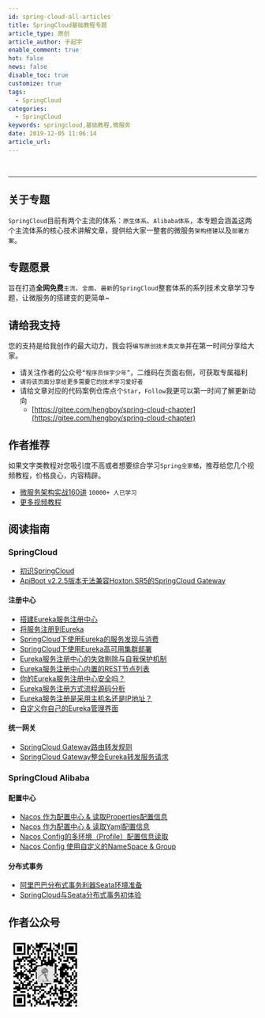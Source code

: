 ```yaml
---
id: spring-cloud-all-articles
title: SpringCloud基础教程专题
article_type: 原创
article_author: 于起宇
enable_comment: true
hot: false
news: false
disable_toc: true
customize: true
tags:
  - SpringCloud
categories:
  - SpringCloud
keywords: springcloud,基础教程,微服务
date: 2019-12-05 11:06:14
article_url:
---
```


<br/>
<hr/>


## 关于专题

`SpringCloud`目前有两个主流的体系：`原生体系`、`Alibaba体系`，本专题会涵盖这两个主流体系的核心技术讲解文章，提供给大家一整套的微服务`架构搭建`以及`部署方案`。
<!--more-->
## 专题愿景

旨在打造**全网免费**`主流`、`全面`、`最新`的`SpringCloud`整套体系的系列技术文章学习专题，让微服务的搭建变的更简单~

## 请给我支持

您的支持是给我创作的最大动力，我会将`编写原创技术类文章`并在第一时间分享给大家。

- 请关注作者的公众号`“程序员恒宇少年”`，二维码在页面右侧，可获取专属福利
- `请将该页面分享给更多需要它的技术学习爱好者`
- 请给文章对应的代码案例仓库点个`Star`，`Follow`我更可以第一时间了解更新动向
  - [https://gitee.com/hengboy/spring-cloud-chapter](https://gitee.com/hengboy/spring-cloud-chapter)

## 作者推荐

如果文字类教程对您吸引度不高或者想要综合学习`Spring全家桶`，推荐给您几个视频教程，价格良心，内容精辟。

- [微服务架构实战160讲](https://time.geekbang.org/course/intro/100007001?code=mP4R0bYDPnlfre048hBvxH6vV%2Fvls%2FrR7tcaP3y5P1Q%3D)  `10000+ 人已学习`
- [更多视频教程](/geektime)

## 阅读指南

### SpringCloud

- [初识SpringCloud](/spring-cloud-look.html)
- [ApiBoot v2.2.5版本无法兼容Hoxton.SR5的SpringCloud Gateway](/spring-cloud-gateway-not-compatible.html)

#### 注册中心

- [搭建Eureka服务注册中心](/eureka-server.html)
- [将服务注册到Eureka](/eureka-register-service.html)
- [SpringCloud下使用Eureka的服务发现与消费](/eureka-service-consumer.html)
- [SpringCloud下使用Eureka高可用集群部署](/eureka-cluster-high.html)
- [Eureka服务注册中心的失效剔除与自我保护机制](/eureka-preservation.html)
- [Eureka服务注册中心内置的REST节点列表](/eureka-rest.html)
- [你的Eureka服务注册中心安全吗？](/eureka-security.html)
- [Eureka服务注册方式流程源码分析](/eureka-register-away-code.html)
- [Eureka服务注册是采用主机名还是IP地址？](/eureka-register-away.html)
- [自定义你自己的Eureka管理界面](/customize-eureka-manage-page.html)

#### 统一网关

- [SpringCloud Gateway路由转发规则](/springcloud-gateway-route.html)
- [SpringCloud Gateway整合Eureka转发服务请求](/springcloud-gateway-eureka.html)

### SpringCloud Alibaba

#### 配置中心

- [Nacos 作为配置中心 & 读取Properties配置信息](/nacos-config-properties.html)
- [Nacos 作为配置中心 & 读取Yaml配置信息](/nacos-config-yaml.html)
- [Nacos Config的多环境（Profile）配置信息读取](/springcloud-nacos-config-profile.html)
- [Nacos Config 使用自定义的NameSpace & Group](/springcloud-nacos-config-namespace.html)

#### 分布式事务

- [阿里巴巴分布式事务利器Seata环境准备](/seata-init-env.html)
- [SpringCloud与Seata分布式事务初体验](/seata-first-application.html)


## 作者公众号

  <img src="/images/mp.jpg" width="150"/>